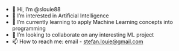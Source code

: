 - 👋 Hi, I’m @slouie88
- 👀 I’m interested in Artificial Intelligence
- 🌱 I’m currently learning to apply Machine Learning concepts into programming
- 💞️ I’m looking to collaborate on any interesting ML project
- 📫 How to reach me: email - stefan.louie@gmail.com

<!---
slouie88/slouie88 is a ✨ special ✨ repository because its `README.md` (this file) appears on your GitHub profile.
You can click the Preview link to take a look at your changes.
--->
